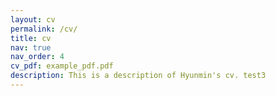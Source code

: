 ```yaml
---
layout: cv
permalink: /cv/
title: cv
nav: true
nav_order: 4
cv_pdf: example_pdf.pdf
description: This is a description of Hyunmin's cv. test3
---
```

